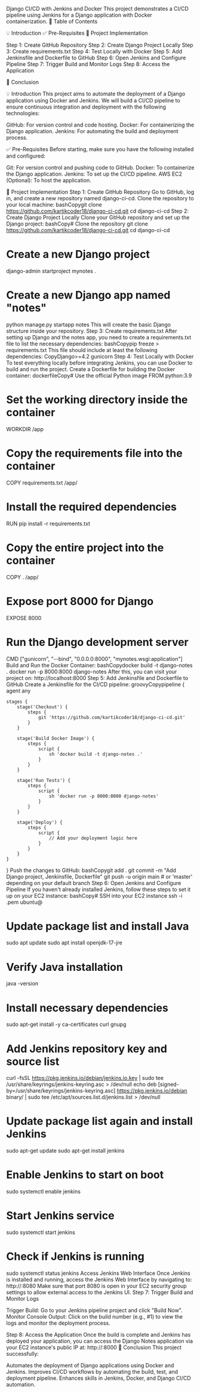 Django CI/CD with Jenkins and Docker
This project demonstrates a CI/CD pipeline using Jenkins for a Django application with Docker containerization.
📖 Table of Contents

💡 Introduction
✅ Pre-Requisites
🚀 Project Implementation

Step 1: Create GitHub Repository
Step 2: Create Django Project Locally
Step 3: Create requirements.txt
Step 4: Test Locally with Docker
Step 5: Add Jenkinsfile and Dockerfile to GitHub
Step 6: Open Jenkins and Configure Pipeline
Step 7: Trigger Build and Monitor Logs
Step 8: Access the Application


🎯 Conclusion

💡 Introduction
This project aims to automate the deployment of a Django application using Docker and Jenkins. We will build a CI/CD pipeline to ensure continuous integration and deployment with the following technologies:

GitHub: For version control and code hosting.
Docker: For containerizing the Django application.
Jenkins: For automating the build and deployment process.

✅ Pre-Requisites
Before starting, make sure you have the following installed and configured:

Git: For version control and pushing code to GitHub.
Docker: To containerize the Django application.
Jenkins: To set up the CI/CD pipeline.
AWS EC2 (Optional): To host the application.

🚀 Project Implementation
Step 1: Create GitHub Repository
Go to GitHub, log in, and create a new repository named django-ci-cd.
Clone the repository to your local machine:
bashCopygit clone https://github.com/kartikcoder18/django-ci-cd.git
cd django-ci-cd
Step 2: Create Django Project Locally
Clone your GitHub repository and set up the Django project:
bashCopy# Clone the repository
git clone https://github.com/kartikcoder18/django-ci-cd.git
cd django-ci-cd

# Create a new Django project
django-admin startproject mynotes .

# Create a new Django app named "notes"
python manage.py startapp notes
This will create the basic Django structure inside your repository.
Step 3: Create requirements.txt
After setting up Django and the notes app, you need to create a requirements.txt file to list the necessary dependencies:
bashCopypip freeze > requirements.txt
This file should include at least the following dependencies:
CopyDjango>=4.2
gunicorn
Step 4: Test Locally with Docker
To test everything locally before integrating Jenkins, you can use Docker to build and run the project.
Create a Dockerfile for building the Docker container:
dockerfileCopy# Use the official Python image
FROM python:3.9

# Set the working directory inside the container
WORKDIR /app

# Copy the requirements file into the container
COPY requirements.txt /app/

# Install the required dependencies
RUN pip install -r requirements.txt

# Copy the entire project into the container
COPY . /app/

# Expose port 8000 for Django
EXPOSE 8000

# Run the Django development server
CMD ["gunicorn", "--bind", "0.0.0.0:8000", "mynotes.wsgi:application"]
Build and Run the Docker Container:
bashCopydocker build -t django-notes .
docker run -p 8000:8000 django-notes
After this, you can visit your project on: http://localhost:8000
Step 5: Add Jenkinsfile and Dockerfile to GitHub
Create a Jenkinsfile for the CI/CD pipeline:
groovyCopypipeline {
    agent any

    stages {
        stage('Checkout') {
            steps {
                git 'https://github.com/kartikcoder18/django-ci-cd.git'
            }
        }

        stage('Build Docker Image') {
            steps {
                script {
                    sh 'docker build -t django-notes .'
                }
            }
        }

        stage('Run Tests') {
            steps {
                script {
                    sh 'docker run -p 8000:8000 django-notes'
                }
            }
        }

        stage('Deploy') {
            steps {
                script {
                    // Add your deployment logic here
                }
            }
        }
    }
}
Push the changes to GitHub:
bashCopygit add .
git commit -m "Add Django project, Jenkinsfile, Dockerfile"
git push -u origin main  # or 'master' depending on your default branch
Step 6: Open Jenkins and Configure Pipeline
If you haven't already installed Jenkins, follow these steps to set it up on your EC2 instance:
bashCopy# SSH into your EC2 instance
ssh -i <your-key>.pem ubuntu@<your-ec2-public-ip>

# Update package list and install Java
sudo apt update
sudo apt install openjdk-17-jre

# Verify Java installation
java -version

# Install necessary dependencies
sudo apt-get install -y ca-certificates curl gnupg

# Add Jenkins repository key and source list
curl -fsSL https://pkg.jenkins.io/debian/jenkins.io.key | sudo tee /usr/share/keyrings/jenkins-keyring.asc > /dev/null
echo deb [signed-by=/usr/share/keyrings/jenkins-keyring.asc] https://pkg.jenkins.io/debian binary/ | sudo tee /etc/apt/sources.list.d/jenkins.list > /dev/null

# Update package list again and install Jenkins
sudo apt-get update
sudo apt-get install jenkins

# Enable Jenkins to start on boot
sudo systemctl enable jenkins

# Start Jenkins service
sudo systemctl start jenkins

# Check if Jenkins is running
sudo systemctl status jenkins
Access Jenkins Web Interface
Once Jenkins is installed and running, access the Jenkins Web Interface by navigating to: http://<your-ec2-public-ip>:8080
Make sure that port 8080 is open in your EC2 security group settings to allow external access to the Jenkins UI.
Step 7: Trigger Build and Monitor Logs

Trigger Build: Go to your Jenkins pipeline project and click "Build Now".
Monitor Console Output: Click on the build number (e.g., #1) to view the logs and monitor the deployment process.

Step 8: Access the Application
Once the build is complete and Jenkins has deployed your application, you can access the Django Notes application via your EC2 instance's public IP at: http://<your-ec2-public-ip>:8000
🎯 Conclusion
This project successfully:

Automates the deployment of Django applications using Docker and Jenkins.
Improves CI/CD workflows by automating the build, test, and deployment pipeline.
Enhances skills in Jenkins, Docker, and Django CI/CD automation.
